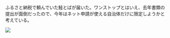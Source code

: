 ふるさと納税で頼んでいた鮭とばが届いた。ワンストップとはいえ、去年書類の提出が面倒だったので、今年はネット申請が使える自治体だけに限定しようかと考えている。

![](https://photos.old.apkas.net/medium/202303/20230325-124111.webp)
